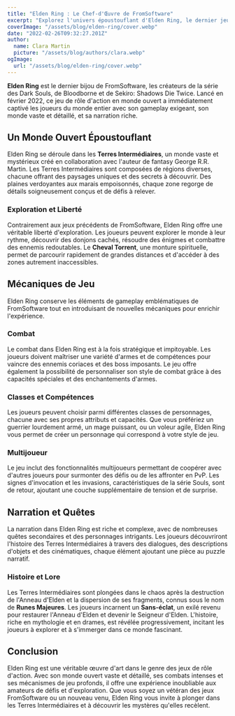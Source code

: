 ```yaml
---
title: "Elden Ring : Le Chef-d'Œuvre de FromSoftware"
excerpt: "Explorez l'univers époustouflant d'Elden Ring, le dernier jeu de rôle d'action de FromSoftware. Découvrez ses mécaniques de jeu, son monde ouvert, et ce qui en fait une expérience incontournable."
coverImage: "/assets/blog/elden-ring/cover.webp"
date: "2022-02-26T09:32:27.201Z"
author:
  name: Clara Martin
  picture: "/assets/blog/authors/clara.webp"
ogImage:
  url: "/assets/blog/elden-ring/cover.webp"
---
```


**Elden Ring** est le dernier bijou de FromSoftware, les créateurs de la série des Dark Souls, de Bloodborne et de Sekiro: Shadows Die Twice. Lancé en février 2022, ce jeu de rôle d'action en monde ouvert a immédiatement captivé les joueurs du monde entier avec son gameplay exigeant, son monde vaste et détaillé, et sa narration riche.

## Un Monde Ouvert Époustouflant

Elden Ring se déroule dans les **Terres Intermédiaires**, un monde vaste et mystérieux créé en collaboration avec l'auteur de fantasy George R.R. Martin. Les Terres Intermédiaires sont composées de régions diverses, chacune offrant des paysages uniques et des secrets à découvrir. Des plaines verdoyantes aux marais empoisonnés, chaque zone regorge de détails soigneusement conçus et de défis à relever.

### Exploration et Liberté

Contrairement aux jeux précédents de FromSoftware, Elden Ring offre une véritable liberté d'exploration. Les joueurs peuvent explorer le monde à leur rythme, découvrir des donjons cachés, résoudre des énigmes et combattre des ennemis redoutables. Le **Cheval Torrent**, une monture spirituelle, permet de parcourir rapidement de grandes distances et d'accéder à des zones autrement inaccessibles.

## Mécaniques de Jeu

Elden Ring conserve les éléments de gameplay emblématiques de FromSoftware tout en introduisant de nouvelles mécaniques pour enrichir l'expérience.

### Combat

Le combat dans Elden Ring est à la fois stratégique et impitoyable. Les joueurs doivent maîtriser une variété d'armes et de compétences pour vaincre des ennemis coriaces et des boss imposants. Le jeu offre également la possibilité de personnaliser son style de combat grâce à des capacités spéciales et des enchantements d'armes.

### Classes et Compétences

Les joueurs peuvent choisir parmi différentes classes de personnages, chacune avec ses propres attributs et capacités. Que vous préfériez un guerrier lourdement armé, un mage puissant, ou un voleur agile, Elden Ring vous permet de créer un personnage qui correspond à votre style de jeu.

### Multijoueur

Le jeu inclut des fonctionnalités multijoueurs permettant de coopérer avec d'autres joueurs pour surmonter des défis ou de les affronter en PvP. Les signes d'invocation et les invasions, caractéristiques de la série Souls, sont de retour, ajoutant une couche supplémentaire de tension et de surprise.

## Narration et Quêtes

La narration dans Elden Ring est riche et complexe, avec de nombreuses quêtes secondaires et des personnages intrigants. Les joueurs découvriront l'histoire des Terres Intermédiaires à travers des dialogues, des descriptions d'objets et des cinématiques, chaque élément ajoutant une pièce au puzzle narratif.

### Histoire et Lore

Les Terres Intermédiaires sont plongées dans le chaos après la destruction de l'Anneau d'Elden et la dispersion de ses fragments, connus sous le nom de **Runes Majeures**. Les joueurs incarnent un **Sans-éclat**, un exilé revenu pour restaurer l'Anneau d'Elden et devenir le Seigneur d'Elden. L'histoire, riche en mythologie et en drames, est révélée progressivement, incitant les joueurs à explorer et à s'immerger dans ce monde fascinant.

## Conclusion

Elden Ring est une véritable œuvre d'art dans le genre des jeux de rôle d'action. Avec son monde ouvert vaste et détaillé, ses combats intenses et ses mécanismes de jeu profonds, il offre une expérience inoubliable aux amateurs de défis et d'exploration. Que vous soyez un vétéran des jeux FromSoftware ou un nouveau venu, Elden Ring vous invite à plonger dans les Terres Intermédiaires et à découvrir les mystères qu'elles recèlent.
